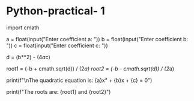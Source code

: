 # Python-practical- 1
import cmath

a = float(input("Enter coefficient a: "))
b = float(input("Enter coefficient b: "))
c = float(input("Enter coefficient c: "))

d = (b**2) - (4*a*c)

root1 = (-b + cmath.sqrt(d)) / (2*a)
root2 = (-b - cmath.sqrt(d)) / (2*a)

print(f"\nThe quadratic equation is: {a}x² + {b}x + {c} = 0")

print(f"The roots are: {root1} and {root2}")
